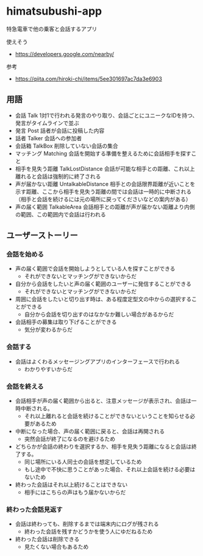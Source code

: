 # himatsubushi-app

特急電車で他の乗客と会話するアプリ

使えそう
- https://developers.google.com/nearby/

参考
- https://qiita.com/hiroki-chi/items/5ee301697ac7da3e6903

## 用語
- 会話 Talk 1対1で行われる発言のやり取り、会話ごとにユニークなIDを持つ、発言がタイムラインで並ぶ
- 発言 Post 話者が会話に投稿した内容
- 話者 Talker 会話への参加者
- 会話箱 TalkBox 削除していない会話の集合
- マッチング Matching 会話を開始する準備を整えるために会話相手を探すこと
- 相手を見失う距離 TalkLostDistance 会話が可能な相手との距離、これ以上離れると会話は強制的に終了される
- 声が届かない距離 UntalkableDistance 相手との会話限界距離が近いことを示す距離、ここから相手を見失う距離の間では会話は一時的に中断される（相手と会話を続けるには元の場所に戻ってくださいなどの案内がある）
- 声の届く範囲 TalkableArea 会話相手との距離が声が届かない距離より内側の範囲、この範囲内で会話は行われる

## ユーザーストーリー
### 会話を始める
- 声の届く範囲で会話を開始しようとしている人を探すことができる
  - それができないとマッチングができないからだ
- 自分から会話をしたいと声の届く範囲のユーザーに発信することができる
  - それができないとマッチングができないからだ
- 周囲に会話をしたいと切り出す時は、ある程度定型文の中からの選択することができる
  - 自分から会話を切り出すのはなかなか難しい場合があるからだ
- 会話相手の募集は取り下げることができる
  - 気分が変わるからだ

### 会話する
 - 会話はよくわるメッセージングアプリのインターフェースで行われる
   - わかりやすいからだ

### 会話を終える
- 会話相手が声の届く範囲から出ると、注意メッセージが表示され、会話は一時中断される。
  - それ以上離れると会話を続けることができないということを知らせる必要があるため
- 中断になった場合、声の届く範囲に戻ると、会話は再開される
  - 突然会話が終了になるのを避けるため
- どちらかが会話の終わりを選択するか、相手を見失う距離になると会話は終了する。
  - 同じ場所にいる人同士の会話を想定しているため
  - もし途中で不快に思うことがあった場合、それ以上会話を続ける必要はないため
- 終わった会話はそれ以上続けることはできない
  - 相手にはこちらの声はもう届かないからだ

### 終わった会話見返す
- 会話は終わっても、削除するまでは端末内にログが残される
  - 終わった会話を残すかどうかを使う人にゆだねるため
- 終わった会話は削除できる
  - 見たくない場合もあるため